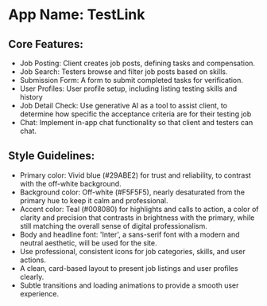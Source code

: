# **App Name**: TestLink

## Core Features:

- Job Posting: Client creates job posts, defining tasks and compensation.
- Job Search: Testers browse and filter job posts based on skills.
- Submission Form: A form to submit completed tasks for verification.
- User Profiles: User profile setup, including listing testing skills and history
- Job Detail Check: Use generative AI as a tool to assist client, to determine how specific the acceptance criteria are for their testing job
- Chat: Implement in-app chat functionality so that client and testers can chat.

## Style Guidelines:

- Primary color: Vivid blue (#29ABE2) for trust and reliability, to contrast with the off-white background.
- Background color: Off-white (#F5F5F5), nearly desaturated from the primary hue to keep it calm and professional.
- Accent color: Teal (#008080) for highlights and calls to action, a color of clarity and precision that contrasts in brightness with the primary, while still matching the overall sense of digital professionalism.
- Body and headline font: 'Inter', a sans-serif font with a modern and neutral aesthetic, will be used for the site.
- Use professional, consistent icons for job categories, skills, and user actions.
- A clean, card-based layout to present job listings and user profiles clearly.
- Subtle transitions and loading animations to provide a smooth user experience.